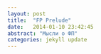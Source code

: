 ```yaml
---
layout: post
title:  "FP Prelude"
date:   2014-01-10 23:42:45
abstract: "Мысли о ФП"
categories: jekyll update
---
```


